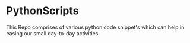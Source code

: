 # PythonScripts
This Repo comprises of various python code snippet's which can help in easing our small day-to-day activities 
